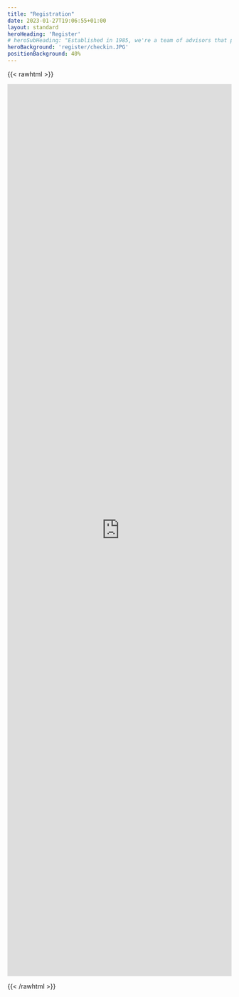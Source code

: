 ```yaml
---
title: "Registration"
date: 2023-01-27T19:06:55+01:00
layout: standard
heroHeading: 'Register'
# heroSubHeading: "Established in 1985, we're a team of advisors that puts your business first."
heroBackground: 'register/checkin.JPG'
positionBackground: 40%
---
```


{{< rawhtml >}}
<iframe src="https://docs.google.com/forms/d/e/1FAIpQLSd52Bs30NpfHlT_8s6qjS3euTW_YLHH8bdw381_L_fr9eYGaw/viewform?embedded=true" width="100%" height="2000" scrolling="no" frameborder="0" marginheight="0" marginwidth="0" class="my_form">Loading…</iframe>

<!-- <script src="https://ajax.googleapis.com/ajax/libs/jquery/1.7/jquery.js"></script> 
<script src="https://malsup.github.io/jquery.form.js"></script> 

<script>
    $('#enroll_form')
    .ajaxForm({
        success : function (response) {
            alert("The server says: " + response.status);
        }
    })
;
</script> -->

<!-- <form action="https://docs.google.com/forms/d/e/1FAIpQLSdwvfvySXPCPTwQgcXkHF8DuPyUjeaQyhwlybZHEccV_S0pfA/formResponse" method="post" class="my_form" id="enroll_form" target="">

  <label>Email*</label>
        <input type="email" placeholder="Email address*" class="form-input" name="entry.1599735518" required>

   <label>Subject*</label>
        <input type="text" placeholder="Subject*" class="form-input" name="entry.1519197038" required>
		
<label>Companies*</label></br>
    <input type="checkbox" name="entry.48944311" value="1"> 1</br>
    <input type="checkbox" name="entry.48944311" value="2"> 2</br>
    <input type="checkbox" name="entry.48944311" value="3"> 3</br>
   <button type="submit">Send</button>
</form> -->
{{< /rawhtml >}}

